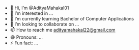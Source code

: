 - 👋 Hi, I’m @AdityaMahakal01
- 👀 I’m interested in ...
- 🌱 I’m currently learning Bachelor of Computer Applications
- 💞️ I’m looking to collaborate on ...
- 📫 How to reach me adityamahakal22@gmail.com
- 😄 Pronouns: ...
- ⚡ Fun fact: ...

<!---
AdityaMahakal01/AdityaMahakal01 is a ✨ special ✨ repository because its `README.md` (this file) appears on your GitHub profile.
You can click the Preview link to take a look at your changes.
--->
